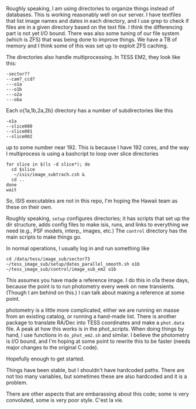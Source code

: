 Roughly speaking, I am using directories to organize things instead of databases. This is working reasonably well on our server. I have textfiles that list image names and dates in each directory, and I use grep to check if files are in a given directory based on the text file. I think the differencing part is not yet I/O bound. There was also some tuning of our file system (which is ZFS) that was being done to improve things. We have a TB of memory and I think some of this was set up to exploit ZFS caching.

The directories also handle multiprocessing.  In TESS EM2, they look like this:

```
-sector??
--cam?_ccd?
---o1a
---o1b
---o2a
---oba
```

Each o{1a,1b,2a,2b} directory has a number of subdirectories like this
```
-o1a
--slice000
--slice001
--slice002
```

up to some number near 192. This is because I have 192 cores, and the way I multiprocess is using a bashcript to loop over slice directories 

```
for slice in $(ls -d slice*); do
  cd $slice
   ~/isis/image_subtrach.csh &
  cd ..
done
wait
```

So, ISIS executables are not in this repo, I'm hoping the Hawaii team as these on their own.

Roughly speaking, `setup` configures directories; it has scripts that set up the dir structure, adds config files to make isis, runs, and links to everything we need (e.g., PSF models, interp_ images, etc.) The `control` directory has the main scripts to make things go.

In normal operations, I usually log in and run something like
```
cd /data/tess/image_sub/sector73
~/tess_image_sub/setup/dates_parallel_smooth.sh o1b
~/tess_image_sub/control/image_sub_em2 o1b
```
This assumes you have made a reference image. I do this in o1a these days, because the point is to run photometry every week on new transients. (Though I am behind on this.)  I can talk about making a reference at some point.

photometry is a little more complicated, either we are running en masse from an existing catalog, or running a hand-made list. There is another package to translate RA/Dec into TESS coordinates and make a `phot.data` file. A peak at how this works is in the phot_scripts. When doing things by hand, I use functions in `do_phot_em2.sh` and similar. I believe the photometry is I/O bound, and I'm hoping at some point to rewrite this to be faster (needs major changes to the original C code).

Hopefully enough to get started.

Things have been stable, but I shouldn't have hardcoded paths. There are not too many variables, but sometimes these are also hardcoded and it is a problem.

There are other aspects that are embarassing about this code; some is very convoluted, some is very poor style. C'est la vie.
